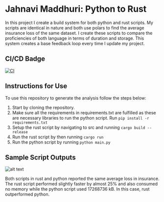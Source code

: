 # Jahnavi Maddhuri: Python to Rust
In this project I create a build system for both python and rust scripts. My scripts are identical in nature and both use polars to find the average insurance loss of the same dataset. I create these scripts to compare the proficiencies of both language in terms of duration and storage. This system creates a base feedback loop every time I update my project.

## CI/CD Badge
[![CI](https://github.com/nogibjj/JahnaviM-PythonToRust/actions/workflows/cicd.yml/badge.svg)](https://github.com/nogibjj/JahnaviM-PythonToRust/actions/workflows/cicd.yml)

## Instructions for Use
To use this repository to generate the analysis follow the steps below:
1. Start by cloning the repository. 
2. Make sure all the requirements in requirements.txt are fulfilled as these are necessary libraries to run the python script. Run `pip install -r requirements.txt`
3. Setup the rust script by navigating to src and running `cargo build --release`
4. Run the rust script by then running `cargo run`
5. Run the python script by running `python main.py`

## Sample Script Outputs
![alt text](image.png)

Both scripts in rust and python reported the same average loss in insurance. The rust script performed slightly faster by almost 25% and also consumed no memory while the python script used 17268736 kB. In this case, rust outperformed python.
